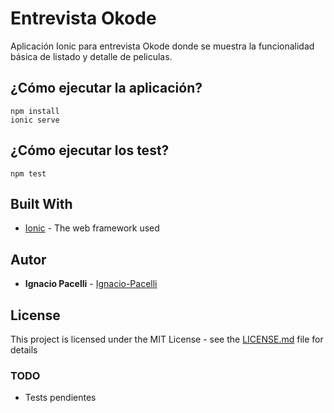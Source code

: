 # Entrevista Okode

Aplicación Ionic para entrevista Okode donde se muestra la funcionalidad básica de listado y detalle de peliculas.

## ¿Cómo ejecutar la aplicación?

```
npm install
ionic serve
```
## ¿Cómo ejecutar los test?

```
npm test
```

## Built With

* [Ionic](https://ionicframework.com/) - The web framework used

## Autor

* **Ignacio Pacelli** - [Ignacio-Pacelli](https://github.com/Ignacio-Pacelli)

## License

This project is licensed under the MIT License - see the [LICENSE.md](LICENSE.md) file for details

### TODO

- Tests pendientes